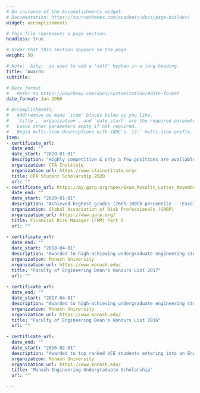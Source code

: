 ```yaml
---
# An instance of the Accomplishments widget.
# Documentation: https://sourcethemes.com/academic/docs/page-builder/
widget: accomplishments

# This file represents a page section.
headless: true

# Order that this section appears on the page.
weight: 50

# Note: `&shy;` is used to add a 'soft' hyphen in a long heading.
title: 'Awards'
subtitle:

# Date format
#   Refer to https://wowchemy.com/docs/customization/#date-format
date_format: Jan 2006

# Accomplishments.
#   Add/remove as many `item` blocks below as you like.
#   `title`, `organization`, and `date_start` are the required parameters.
#   Leave other parameters empty if not required.
#   Begin multi-line descriptions with YAML's `|2-` multi-line prefix.
item:
- certificate_url:
  date_end: ""
  date_start: "2020-01-01"
  description: "Highly competitive & only a few positions are available at Monash University."
  organization: CFA Institute
  organization_url: https://www.cfainstitute.org/
  title: CFA Student Scholarship 2020
  url: ""
- certificate_url: https://my.garp.org/apex/Exam_Results_Letter_November2019?id=a1a1W000008ix3lQAA
  date_end: ""
  date_start: "2020-01-01"
  description: "Achieved highest grades (76th-100th percentile - 'Excellent' understanding) for all four areas of study in the FRM Part 1 Exam."
  organization: Global Association of Risk Professionals (GARP)
  organization_url: https://www.garp.org/
  title: Financial Risk Manager (FRM) Part I
  url: ""
  
- certificate_url:
  date_end: ""
  date_start: "2018-04-01"
  description: "Awarded to high-achieving undergraduate engineering students during the academic year of 2017"
  organization: Monash University
  organization_url: https://www.monash.edu/
  title: "Faculty of Engineering Dean's Honours List 2017"
  url: ""
  
- certificate_url:
  date_end: ""
  date_start: "2017-04-01"
  description: "Awarded to high-achieving undergraduate engineering students during the academic year of 2016"
  organization: Monash University
  organization_url: https://www.monash.edu/
  title: "Faculty of Engineering Dean's Honours List 2016"
  url: ""
  
- certificate_url:
  date_end: ""
  date_start: "2016-02-01"
  description: "Awarded to top ranked VCE students entering into an Engineering undergraduate program at Monash"
  organization: Monash University
  organization_url: https://www.monash.edu/
  title: 'Monash Engineering Undergraduate Scholarship'
  url: ""

---
```

